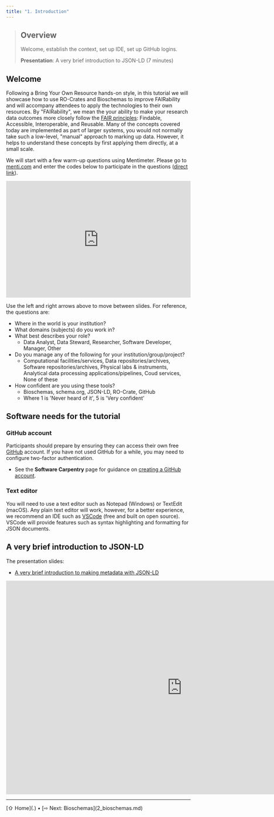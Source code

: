 ```yaml
---
title: "1. Introduction"
---
```


> ## Overview
> Welcome, establish the context, set up IDE, set up GitHub logins.
> 
> **Presentation**: A very brief introduction to JSON-LD (7 minutes)

## Welcome

Following a Bring Your Own Resource hands-on style, in this tutorial we will showcase how to use RO-Crates and Bioschemas to improve FAIRability and will accompany attendees to apply the technologies to their own resources. 
By "FAIRability", we mean the your ability to make your research data outcomes more closely follow the [FAIR principles](https://www.go-fair.org/fair-principles/): Findable, Accessible, Interoperable, and Reusable. 
Many of the concepts covered today are implemented as part of larger systems, you would not normally take such a low-level, "manual" approach to marking up data. 
However, it helps to understand these concepts by first applying them directly, at a small scale.

We will start with a few warm-up questions using Mentimeter. Please go to [menti.com](https://menti.com) and enter the codes below to participate in the questions ([direct link](https://www.menti.com/alxd32bzopmh)).

<div style='position: relative; padding-bottom: 56.25%; padding-top: 35px; height: 0; overflow: hidden;'><iframe sandbox='allow-scripts allow-same-origin allow-presentation' allowfullscreen='true' allowtransparency='true' frameborder='0' height='315' src='https://www.mentimeter.com/app/presentation/alwsrhbfa1opyjm75jijkhh21qg57ky4/embed' style='position: absolute; top: 0; left: 0; width: 100%; height: 100%;' width='420'></iframe></div>

Use the left and right arrows above to move between slides. For reference, the questions are:

- Where in the world is your institution?
- What domains (subjects) do you work in?
- What best describes your role?
  - Data Analyst, Data Steward, Researcher, Software Developer, Manager, Other
- Do you manage any of the following for your institution/group/project?
  - Computational facilities/services, Data repositories/archives, Software repositories/archives, Physical labs & instruments, Analytical data processing applications/pipelines, Coud services, None of these
- How confident are you using these tools? 
  - Bioschemas, schema.org, JSON-LD, RO-Crate, GitHub
  - Where 1 is 'Never heard of it', 5 is 'Very confident'


## Software needs for the tutorial

### GitHub account

Participants should prepare by ensuring they can access their own free [GitHub](https://github.com/) account. If you have not used GitHub for a while, you may need to configure two-factor authentication. 

- See the **Software Carpentry** page for guidance on [creating a GitHub account](https://swcarpentry.github.io/git-novice/#creating-a-github-account).

### Text editor

You will need to use a text editor such as Notepad (Windows) or TextEdit (macOS). Any plain text editor will work, however, for a better experience, we recommend an IDE such as [VSCode](https://code.visualstudio.com/download) (free and built on open source). VSCode will provide features such as syntax highlighting and formatting for JSON documents.


## A very brief introduction to JSON-LD

The presentation slides:
- [A very brief introduction to making metadata with JSON-LD](https://docs.google.com/presentation/d/1tw8s0eE1fGk53J-t1bjtYg_Nrd0UhhxO/edit#slide=id.p1)

<iframe src="https://docs.google.com/presentation/d/e/2PACX-1vQ5RZLCOZ2jXxNba-ZlTnZYJDKG2oJ6EJUc_RJlP2od7A3iDHURWk0wWjyDIbybAw/pubembed?start=false&loop=false&delayms=0" frameborder="0" width="960" height="584" allowfullscreen="true" mozallowfullscreen="true" webkitallowfullscreen="true"></iframe>

<hr />
[⇧ Home](.) • [⇨ Next: Bioschemas](2_bioschemas.md)
